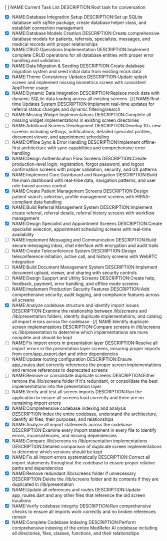 [ ] NAME:Current Task List DESCRIPTION:Root task for conversation 
-[x] NAME:Database Integration Setup DESCRIPTION:Set up SQLite database with sqflite package, create database helper class, and establish connection management
-[x] NAME:Database Models Creation DESCRIPTION:Create comprehensive database models for patients, referrals, specialists, messages, and medical records with proper relationships
-[x] NAME:CRUD Operations Implementation DESCRIPTION:Implement complete CRUD operations for all database entities with proper error handling and validation
-[x] NAME:Data Migration & Seeding DESCRIPTION:Create database migration system and seed initial data from existing mock data
-[x] NAME:Theme Consistency Updates DESCRIPTION:Update splash screen and implement missing biometrics screen with consistent AppTheme usage
-[x] NAME:Dynamic Data Integration DESCRIPTION:Replace mock data with dynamic SQLite data loading across all existing screens
-[/] NAME:Real-time Updates System DESCRIPTION:Implement real-time updates for referral status changes and dynamic filtering/search
-[ ] NAME:Missing Widget Implementations DESCRIPTION:Complete all missing widget implementations in existing screen directories
-[ ] NAME:Additional Screens Development DESCRIPTION:Develop 10+ new screens including settings, notifications, detailed specialist profiles, document viewer, and appointment scheduling
-[ ] NAME:Offline Sync & Error Handling DESCRIPTION:Implement offline-first architecture with sync capabilities and comprehensive error handling
-[x] NAME:Design Authentication Flow Screens DESCRIPTION:Create production-level login, registration, forgot password, and logout confirmation screens with proper validation, security, and UX patterns
-[x] NAME:Implement Core Dashboard and Navigation DESCRIPTION:Build the main dashboard with real-time data, navigation patterns, and user role-based access control
-[x] NAME:Create Patient Management Screens DESCRIPTION:Design patient search, selection, profile management screens with HIPAA-compliant data handling
-[x] NAME:Build Referral Management System DESCRIPTION:Implement create referral, referral details, referral history screens with workflow management
-[x] NAME:Design Specialist and Appointment Screens DESCRIPTION:Create specialist selection, appointment scheduling screens with real-time availability
-[ ] NAME:Implement Messaging and Communication DESCRIPTION:Build secure messaging inbox, chat interface with encryption and audit trails
-[ ] NAME:Create Teleconference System DESCRIPTION:Design teleconference initiation, active call, and history screens with WebRTC integration
-[ ] NAME:Build Document Management System DESCRIPTION:Implement document upload, viewer, and sharing with security controls
-[ ] NAME:Design Support and Utility Screens DESCRIPTION:Create help, feedback, payment, error handling, and offline mode screens
-[ ] NAME:Implement Production Security Features DESCRIPTION:Add comprehensive security, audit logging, and compliance features across all screens
-[x] NAME:Analyze codebase structure and identify import issues DESCRIPTION:Examine the relationship between /lib/screens and /lib/presentation folders, identify duplicate implementations, and catalog all import errors across the codebase
-[/] NAME:Identify duplicate screen implementations DESCRIPTION:Compare screens in /lib/screens vs /lib/presentation to determine which implementations are more complete and should be kept
-[ ] NAME:Fix import errors in presentation layer DESCRIPTION:Resolve all import errors in the presentation layer screens, ensuring proper imports from core/app_export.dart and other dependencies
-[ ] NAME:Update routing configuration DESCRIPTION:Ensure app_routes.dart correctly references the proper screen implementations and remove references to deprecated screens
-[ ] NAME:Remove or consolidate duplicate screens DESCRIPTION:Either remove the /lib/screens folder if it's redundant, or consolidate the best implementations into the presentation layer
-[ ] NAME:Verify and test all screen imports DESCRIPTION:Run the application to ensure all screens load correctly and there are no remaining import errors
-[x] NAME:Comprehensive codebase indexing and analysis DESCRIPTION:Index the entire codebase, understand the architecture, identify all files, their purposes, and relationships
-[x] NAME:Analyze all import statements across the codebase DESCRIPTION:Examine every import statement in every file to identify errors, inconsistencies, and missing dependencies
-[x] NAME:Compare /lib/screens vs /lib/presentation implementations DESCRIPTION:Detailed comparison of duplicate screen implementations to determine which versions should be kept
-[x] NAME:Fix all import errors systematically DESCRIPTION:Correct all import statements throughout the codebase to ensure proper relative paths and dependencies
-[x] NAME:Remove redundant /lib/screens folder if unnecessary DESCRIPTION:Delete the /lib/screens folder and its contents if they are duplicated in /lib/presentation
-[x] NAME:Update all references and routes DESCRIPTION:Update app_routes.dart and any other files that reference the old screen locations
-[x] NAME:Verify codebase integrity DESCRIPTION:Run comprehensive checks to ensure all imports work correctly and no broken references remain
-[x] NAME:Complete Codebase Indexing DESCRIPTION:Perform comprehensive indexing of the entire MedRefer AI codebase including all directories, files, classes, functions, and their relationships